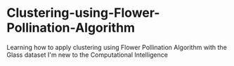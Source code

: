 # Clustering-using-Flower-Pollination-Algorithm
Learning how to apply clustering using Flower Pollination Algorithm with the Glass dataset 
I'm new to the Computational Intelligence
